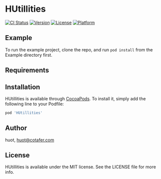 # HUtillities

[![CI Status](https://img.shields.io/travis/huot/HUtillities.svg?style=flat)](https://travis-ci.org/huot/HUtillities)
[![Version](https://img.shields.io/cocoapods/v/HUtillities.svg?style=flat)](https://cocoapods.org/pods/HUtillities)
[![License](https://img.shields.io/cocoapods/l/HUtillities.svg?style=flat)](https://cocoapods.org/pods/HUtillities)
[![Platform](https://img.shields.io/cocoapods/p/HUtillities.svg?style=flat)](https://cocoapods.org/pods/HUtillities)

## Example

To run the example project, clone the repo, and run `pod install` from the Example directory first.

## Requirements

## Installation

HUtillities is available through [CocoaPods](https://cocoapods.org). To install
it, simply add the following line to your Podfile:

```ruby
pod 'HUtillities'
```

## Author

huot, huot@cotafer.com

## License

HUtillities is available under the MIT license. See the LICENSE file for more info.
